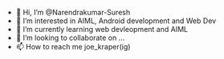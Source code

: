 - 👋 Hi, I’m @Narendrakumar-Suresh
- 👀 I’m interested in AIML, Android development and Web Dev
- 🌱 I’m currently learning web devleopment and AIML
- 💞️ I’m looking to collaborate on ...
- 📫 How to reach me joe_kraper(ig)

<!---
Narendrakumar-Suresh/Narendrakumar-Suresh is a ✨ special ✨ repository because its `README.md` (this file) appears on your GitHub profile.
You can click the Preview link to take a look at your changes.
--->
